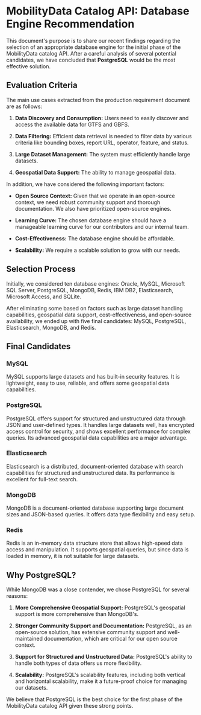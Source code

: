 # MobilityData Catalog API: Database Engine Recommendation

This document's purpose is to share our recent findings regarding the selection of an appropriate database engine for the initial phase of the MobilityData catalog API. After a careful analysis of several potential candidates, we have concluded that **PostgreSQL** would be the most effective solution.

## Evaluation Criteria

The main use cases extracted from the production requirement document are as follows:

1. **Data Discovery and Consumption:** Users need to easily discover and access the available data for GTFS and GBFS.

2. **Data Filtering:** Efficient data retrieval is needed to filter data by various criteria like bounding boxes, report URL, operator, feature, and status.

3. **Large Dataset Management:** The system must efficiently handle large datasets.

4. **Geospatial Data Support:** The ability to manage geospatial data.

In addition, we have considered the following important factors:

- **Open Source Context:** Given that we operate in an open-source context, we need robust community support and thorough documentation. We also have prioritized open-source engines.

- **Learning Curve:** The chosen database engine should have a manageable learning curve for our contributors and our internal team.

- **Cost-Effectiveness:** The database engine should be affordable.

- **Scalability:** We require a scalable solution to grow with our needs.

## Selection Process

Initially, we considered ten database engines: Oracle, MySQL, Microsoft SQL Server, PostgreSQL, MongoDB, Redis, IBM DB2, Elasticsearch, Microsoft Access, and SQLite.

After eliminating some based on factors such as large dataset handling capabilities, geospatial data support, cost-effectiveness, and open-source availability, we ended up with five final candidates: MySQL, PostgreSQL, Elasticsearch, MongoDB, and Redis.

## Final Candidates

### MySQL

MySQL supports large datasets and has built-in security features. It is lightweight, easy to use, reliable, and offers some geospatial data capabilities.

### PostgreSQL

PostgreSQL offers support for structured and unstructured data through JSON and user-defined types. It handles large datasets well, has encrypted access control for security, and shows excellent performance for complex queries. Its advanced geospatial data capabilities are a major advantage.

### Elasticsearch

Elasticsearch is a distributed, document-oriented database with search capabilities for structured and unstructured data. Its performance is excellent for full-text search.

### MongoDB

MongoDB is a document-oriented database supporting large document sizes and JSON-based queries. It offers data type flexibility and easy setup.

### Redis

Redis is an in-memory data structure store that allows high-speed data access and manipulation. It supports geospatial queries, but since data is loaded in memory, it is not suitable for large datasets.

## Why PostgreSQL?

While MongoDB was a close contender, we chose PostgreSQL for several reasons:

1. **More Comprehensive Geospatial Support:** PostgreSQL's geospatial support is more comprehensive than MongoDB's.

2. **Stronger Community Support and Documentation:** PostgreSQL, as an open-source solution, has extensive community support and well-maintained documentation, which are critical for our open source context.

3. **Support for Structured and Unstructured Data:** PostgreSQL's ability to handle both types of data offers us more flexibility.

4. **Scalability:** PostgreSQL's scalability features, including both vertical and horizontal scalability, make it a future-proof choice for managing our datasets.

We believe that PostgreSQL is the best choice for the first phase of the MobilityData catalog API given these strong points.
